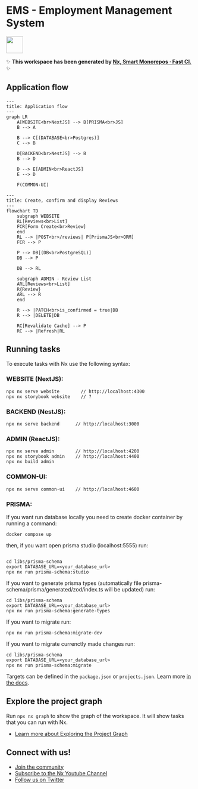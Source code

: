 # EMS - Employment Management System

<a alt="Nx logo" href="https://nx.dev" target="_blank" rel="noreferrer"><img src="https://raw.githubusercontent.com/nrwl/nx/master/images/nx-logo.png" width="45"></a>

✨ **This workspace has been generated by [Nx, Smart Monorepos · Fast CI.](https://nx.dev)** ✨

## Application flow

```mermaid
---
title: Application flow
---
graph LR
    A[WEBSITE<br>NextJS] --> B[PRISMA<br>JS]
    B --> A

    B --> C[(DATABASE<br>Postgres)]
    C --> B

    D[BACKEND<br>NestJS] --> B
    B --> D

    D --> E[ADMIN<br>ReactJS]
    E --> D

    F(COMMON-UI)
```

```mermaid
---
title: Create, confirm and display Reviews
---
flowchart TD
    subgraph WEBSITE
    RL[Reviews<br>List]
    FCR[Form Create<br>Review]
    end
    RL --> |POST<br>/reviews| P[PrismaJS<br>ORM]
    FCR --> P

    P --> DB[(DB<br>PostgreSQL)]
    DB --> P

    DB --> RL

    subgraph ADMIN - Review List
    ARL[Reviews<br>List]
    R{Review}
    ARL --> R
    end

    R --> |PATCH<br>is_confirmed = true|DB
    R --> |DELETE|DB

    RC[Revalidate Cache] --> P
    RC --> |Refresh|RL
```

## Running tasks

To execute tasks with Nx use the following syntax:

### WEBSITE (NextJS):

```
npx nx serve website        // http://localhost:4300
npx nx storybook website    // ?

```

### BACKEND (NestJS):

```
npx nx serve backend      // http://localhost:3000
```

### ADMIN (ReactJS):

```
npx nx serve admin        // http://localhost:4200
npx nx storybook admin    // http://localhost:4400
npx nx build admin
```

### COMMON-UI:

```
npx nx serve common-ui    // http://localhost:4600

```

### PRISMA:

If you want run database locally you need to create docker container by running a command:

```
docker compose up
```

then, if you want open prisma studio (localhost:5555) run:

```

```

```
cd libs/prisma-schema
export DATABASE_URL=<your_database_url>
npx nx run prisma-schema:studio
```

If you want to generate prisma types (automatically file prisma-schema/prisma/generated/zod/index.ts will be updated) run:

```
cd libs/prisma-schema
export DATABASE_URL=<your_database_url>
npx nx run prisma-schema:generate-types
```

If you want to migrate run:

```
npx nx run prisma-schema:migrate-dev
```

If you want to migrate currenctly made changes run:

```
cd libs/prisma-schema
export DATABASE_URL=<your_database_url>
npx nx run prisma-schema:migrate
```

Targets can be defined in the `package.json` or `projects.json`. Learn more [in the docs](https://nx.dev/features/run-tasks).

## Explore the project graph

Run `npx nx graph` to show the graph of the workspace.
It will show tasks that you can run with Nx.

- [Learn more about Exploring the Project Graph](https://nx.dev/core-features/explore-graph)

## Connect with us!

- [Join the community](https://nx.dev/community)
- [Subscribe to the Nx Youtube Channel](https://www.youtube.com/@nxdevtools)
- [Follow us on Twitter](https://twitter.com/nxdevtools)

